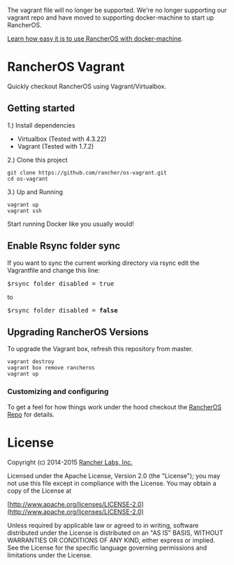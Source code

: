 
The vagrant file will no longer be supported. We're no longer supporting our vagrant repo and have moved to supporting docker-machine to start up RancherOS. 

[Learn how easy it is to use RancherOS with docker-machine](http://docs.rancher.com/os/running-rancheros/workstation/docker-machine/).

# RancherOS Vagrant

Quickly checkout RancherOS using Vagrant/Virtualbox.


## Getting started
1.) Install dependencies

* Virtualbox (Tested with 4.3.22)
* Vagrant (Tested with 1.7.2)

2.) Clone this project

```
git clone https://github.com/rancher/os-vagrant.git
cd os-vagrant
```

3.) Up and Running

```
vagrant up
vagrant ssh
```

Start running Docker like you usually would!

## Enable Rsync folder sync
If you want to sync the current working directory via rsync edit the Vagrantfile and change this line:

<pre>$rsync_folder_disabled = true</pre>

to

<pre>
$rsync_folder_disabled = <b>false</b>
</pre>
## Upgrading RancherOS Versions

To upgrade the Vagrant box, refresh this repository from master.

```
vagrant destroy
vagrant box remove rancheros
vagrant up
```


### Customizing and configuring


To get a feel for how things work under the hood checkout the 
[RancherOS Repo](https://github.com/rancherio/os) for details.


# License
Copyright (c) 2014-2015 [Rancher Labs, Inc.](http://rancher.com)

Licensed under the Apache License, Version 2.0 (the "License");
you may not use this file except in compliance with the License.
You may obtain a copy of the License at

[http://www.apache.org/licenses/LICENSE-2.0](http://www.apache.org/licenses/LICENSE-2.0)

Unless required by applicable law or agreed to in writing, software
distributed under the License is distributed on an "AS IS" BASIS,
WITHOUT WARRANTIES OR CONDITIONS OF ANY KIND, either express or implied.
See the License for the specific language governing permissions and
limitations under the License.


